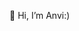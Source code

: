 👋 Hi, I’m Anvi:)


<!---
AnvitaPrasad/AnvitaPrasad is a ✨ special ✨ repository because its `README.md` (this file) appears on your GitHub profile.
You can click the Preview link to take a look at your changes.
--->
